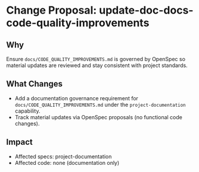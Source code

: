 # Change Proposal: update-doc-docs-code-quality-improvements

## Why

Ensure `docs/CODE_QUALITY_IMPROVEMENTS.md` is governed by OpenSpec so material updates are reviewed and stay consistent with project standards.

## What Changes

- Add a documentation governance requirement for `docs/CODE_QUALITY_IMPROVEMENTS.md` under the `project-documentation` capability.
- Track material updates via OpenSpec proposals (no functional code changes).

## Impact

- Affected specs: project-documentation
- Affected code: none (documentation only)
